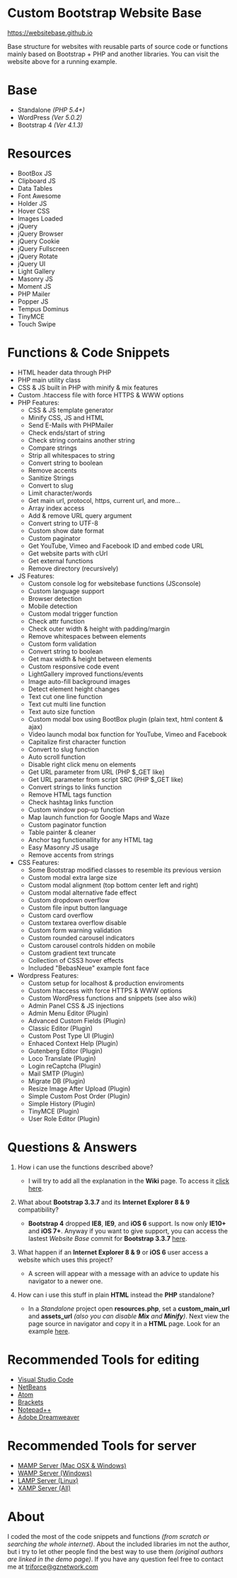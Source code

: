 # Custom Bootstrap Website Base
https://websitebase.github.io

Base structure for websites with reusable parts of source code or functions mainly based on Bootstrap + PHP and another libraries. You can visit the website above for a running example.

# Base
- Standalone *(PHP 5.4+)*
- WordPress *(Ver 5.0.2)*
- Bootstrap 4 *(Ver 4.1.3)*

# Resources
- BootBox JS
- Clipboard JS
- Data Tables
- Font Awesome
- Holder JS
- Hover CSS
- Images Loaded
- jQuery
- jQuery Browser
- jQuery Cookie
- jQuery Fullscreen
- jQuery Rotate
- jQuery UI
- Light Gallery
- Masonry JS
- Moment JS
- PHP Mailer
- Popper JS
- Tempus Dominus
- TinyMCE
- Touch Swipe

# Functions & Code Snippets
- HTML header data through PHP
- PHP main utility class
- CSS & JS built in PHP with minify & mix features
- Custom .htaccess file with force HTTPS & WWW options
- PHP Features:
	- CSS & JS template generator
	- Minify CSS, JS and HTML
	- Send E-Mails with PHPMailer
	- Check ends/start of string
	- Check string contains another string
	- Compare strings
	- Strip all whitespaces to string
	- Convert string to boolean
	- Remove accents
	- Sanitize Strings
	- Convert to slug
	- Limit character/words
	- Get main url, protocol, https, current url, and more...
	- Array index access
	- Add & remove URL query argument
	- Convert string to UTF-8
	- Custom show date format
	- Custom paginator
	- Get YouTube, Vimeo and Facebook ID and embed code URL
	- Get website parts with cUrl
	- Get external functions
	- Remove directory (recursively)
- JS Features:
	- Custom console log for websitebase functions (JSconsole)
	- Custom language support
	- Browser detection
	- Mobile detection
	- Custom modal trigger function
	- Check attr function
	- Check outer width & height with padding/margin
	- Remove whitespaces between elements
	- Custom form validation
	- Convert string to boolean
	- Get max width & height between elements
	- Custom responsive code event
	- LightGallery improved functions/events
	- Image auto-fill background images
	- Detect element height changes
	- Text cut one line function
	- Text cut multi line function
	- Text auto size function
	- Custom modal box using BootBox plugin (plain text, html content & ajax)
	- Video launch modal box function for YouTube, Vimeo and Facebook
	- Capitalize first character function
	- Convert to slug function
	- Auto scroll function
	- Disable right click menu on elements
	- Get URL parameter from URL (PHP $_GET like)
	- Get URL parameter from script SRC (PHP $_GET like)
	- Convert strings to links function
	- Remove HTML tags function
	- Check hashtag links function
	- Custom window pop-up function
	- Map launch function for Google Maps and Waze
	- Custom paginator function
	- Table painter & cleaner
	- Anchor tag functionallity for any HTML tag
	- Easy Masonry JS usage
	- Remove accents from strings
- CSS Features:
	- Some Bootstrap modified classes to resemble its previous version
	- Custom modal extra large size
	- Custom modal alignment (top bottom center left and right)
	- Custom modal alternative fade effect
	- Custom dropdown overflow
	- Custom file input button language
	- Custom card overflow
	- Custom textarea overflow disable
	- Custom form warning validation
	- Custom rounded carousel indicators
	- Custom carousel controls hidden on mobile
	- Custom gradient text truncate
	- Collection of CSS3 hover effects
	- Included "BebasNeue" example font face
- Wordpress Features:
	- Custom setup for localhost & production enviroments
	- Custom htaccess with force HTTPS & WWW options
	- Custom WordPress functions and snippets (see also wiki)
	- Admin Panel CSS & JS injections
	- Admin Menu Editor (Plugin)
	- Advanced Custom Fields (Plugin)
	- Classic Editor (Plugin)
	- Custom Post Type UI (Plugin)
	- Enhaced Context Help (Plugin)
	- Gutenberg Editor (Plugin)
	- Loco Translate (Plugin)
	- Login reCaptcha (Plugin)
	- Mail SMTP (Plugin)
	- Migrate DB (Plugin)
	- Resize Image After Upload (Plugin)
	- Simple Custom Post Order (Plugin)
	- Simple History (Plugin)
	- TinyMCE (Plugin)
	- User Role Editor (Plugin)

# Questions & Answers
1. How i can use the functions described above?
   - I will try to add all the explanation in the **Wiki** page. To access it [click here](https://github.com/TriForceX/WebsiteBase/wiki). 
   
2. What about **Bootstrap 3.3.7** and its **Internet Explorer 8 & 9** compatibility?
   - **Bootstrap 4** dropped **IE8**, **IE9**, and **iOS 6** support. Is now only **IE10+** and **iOS 7+**. Anyway if you want to give support, you can access the lastest _Website Base_ commit for **Bootstrap 3.3.7** [here](https://github.com/TriForceX/WebsiteBase/tree/v3.3.7).
   
3. What happen if an **Internet Explorer 8 & 9** or **iOS 6** user access a website which uses this project?
   - A screen will appear with a message with an advice to update his navigator to a newer one.

4. How can i use this stuff in plain **HTML** instead the **PHP** standalone?
   - In a *Standalone* project open **resources.php**, set a **custom_main_url** and **assets_url** _(also you can disable **Mix** and **Minify**)_. Next view the page source in navigator and copy it in a **HTML** page. Look for an example [here](https://github.com/WebsiteBase/WebsiteBase.GitHub.io).

# Recommended Tools for editing
- [Visual Studio Code](https://code.visualstudio.com)
- [NetBeans](https://netbeans.org)
- [Atom](https://atom.io)
- [Brackets](http://brackets.io)
- [Notepad++](https://notepad-plus-plus.org/download)
- [Adobe Dreamweaver](https://www.adobe.com/dreamweaver)

# Recommended Tools for server
- [MAMP Server (Mac OSX & Windows)](https://www.mamp.info/en)
- [WAMP Server (Windows)](http://www.wampserver.com)
- [LAMP Server (Linux)](https://bitnami.com/stack/lamp)
- [XAMP Server (All)](https://www.apachefriends.org)

# About
I coded the most of the code snippets and functions *(from scratch or searching the whole internet)*. About the included libraries im not the author, but i try to let other people find the best way to use them *(original authors are linked in the demo page)*. If you have any question feel free to contact me at triforce@gznetwork.com